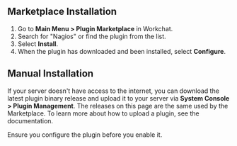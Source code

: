 ## Marketplace Installation

1. Go to **Main Menu > Plugin Marketplace** in Workchat.
2. Search for "Nagios" or find the plugin from the list.
3. Select **Install**.
4. When the plugin has downloaded and been installed, select **Configure**.

## Manual Installation

If your server doesn't have access to the internet, you can download the latest plugin binary release and upload it to your server via **System Console > Plugin Management**. The releases on this page are the same used by the Marketplace. To learn more about how to upload a plugin, see the documentation.

Ensure you configure the plugin before you enable it.
